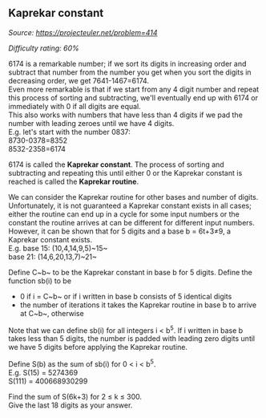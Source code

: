 Kaprekar constant
-----------------

*Source: https://projecteuler.net/problem=414*


*Difficulty rating: 60%*

6174 is a remarkable number; if we sort its digits in increasing order
and subtract that number from the number you get when you sort the
digits in decreasing order, we get 7641-1467=6174.\
 Even more remarkable is that if we start from any 4 digit number and
repeat this process of sorting and subtracting, we'll eventually end up
with 6174 or immediately with 0 if all digits are equal.\
 This also works with numbers that have less than 4 digits if we pad the
number with leading zeroes until we have 4 digits.\
 E.g. let's start with the number 0837:\
 8730-0378=8352\
 8532-2358=6174

6174 is called the **Kaprekar constant**. The process of sorting and
subtracting and repeating this until either 0 or the Kaprekar constant
is reached is called the **Kaprekar routine**.

We can consider the Kaprekar routine for other bases and number of
digits.\
 Unfortunately, it is not guaranteed a Kaprekar constant exists in all
cases; either the routine can end up in a cycle for some input numbers
or the constant the routine arrives at can be different for different
input numbers.\
 However, it can be shown that for 5 digits and a base b = 6t+3≠9, a
Kaprekar constant exists.\
 E.g. base 15: (10,4,14,9,5)~15~\
 base 21: (14,6,20,13,7)~21~

Define C~b~ to be the Kaprekar constant in base b for 5 digits. Define
the function sb(i) to be

-   0 if i = C~b~ or if i written in base b consists of 5 identical
    digits
-   the number of iterations it takes the Kaprekar routine in base b to
    arrive at C~b~, otherwise

Note that we can define sb(i) for all integers i \< b<sup>5</sup>. If i written
in base b takes less than 5 digits, the number is padded with leading
zero digits until we have 5 digits before applying the Kaprekar routine.

Define S(b) as the sum of sb(i) for 0 \< i \< b<sup>5</sup>.\
 E.g. S(15) = 5274369\
 S(111) = 400668930299

Find the sum of S(6k+3) for 2 ≤ k ≤ 300.\
 Give the last 18 digits as your answer.

